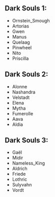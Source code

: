 ## Dark Souls 1:
* Ornstein_Smough
* Artorias
* Gwen
* Manus
* Quelaag
* Pinwheel
* Nito
* Priscilla
## Dark Souls 2:
* Alonne
* Nashandra
* Velstadt
* Elena
* Mytha
* Fumerolle
* Aava
* Aldia
## Dark Souls 3:
* Gaël 
* Midir 
* Nameless_King
* Aldrich
* Friede
* Lothric
* Sulyvahn
* Vordt
